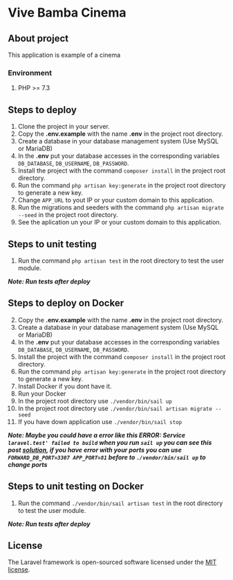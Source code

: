 # Vive Bamba Cinema

## About project

This application is example of a cinema

### Environment

1. PHP >= 7.3

## Steps to deploy

1. Clone the project in your server.
2. Copy the **.env.example** with the name **.env** in the project root directory.
3. Create a database in your database management system (Use MySQL or MariaDB)
4. In the **.env** put your database accesses in the corresponding variables `DB_DATABASE`, `DB_USERNAME`, `DB_PASSWORD`.
5. Install the project with the command `composer install` in the project root directory.
6. Run the command `php artisan key:generate` in the project root directory to generate a new key.
7. Change `APP_URL` to yout IP or your custom domain to this application.
8. Run the migrations and seeders with the command `php artisan migrate --seed` in the project root directory.
9. See the aplication un your IP or your custom domain to this application.

## Steps to unit testing

1. Run the command `php artisan test` in the root directory to test the user module.

***Note: Run tests after deploy***

## Steps to deploy on Docker

2. Copy the **.env.example** with the name **.env** in the project root directory.
3. Create a database in your database management system (Use MySQL or MariaDB)
4. In the **.env** put your database accesses in the corresponding variables `DB_DATABASE`, `DB_USERNAME`, `DB_PASSWORD`.
5. Install the project with the command `composer install` in the project root directory.
6. Run the command `php artisan key:generate` in the project root directory to generate a new key.
7. Install Docker if you dont have it.
8. Run your Docker
9. In the project root directory use `./vendor/bin/sail up`
10. In the project root directory use `./vendor/bin/sail artisan migrate --seed`
11. If you have down application use `./vendor/bin/sail stop`

***Note: Maybe you could have a error like this ERROR: Service `laravel.test' failed to build` when you run `sail up` 
you can see this post [solution](https://stackoverflow.com/questions/70232785/laravel-sails-service-laravel-test-failed-to-build), 
if you have error with your ports you can use `FORWARD_DB_PORT=3307 APP_PORT=81` before to  `./vendor/bin/sail up` to change ports***

## Steps to unit testing on Docker

1. Run the command `./vendor/bin/sail artisan test` in the root directory to test the user module.

***Note: Run tests after deploy***

## License

The Laravel framework is open-sourced software licensed under the [MIT license](https://opensource.org/licenses/MIT).
